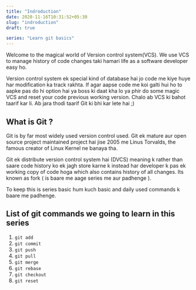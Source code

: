 ```yaml
---
title: "Indroduction"
date: 2020-11-16T10:31:52+05:30
slug: "indroduction"
draft: true

series: "Learn git basics"
---
```


Welcome to the magical world of Version control system(VCS). We use VCS to
manage history of code changes taki hamari life as a software developer easy ho.

Version control system ek special kind of database hai jo code me kiye huye har
modification ka track rakhta. If agar aapse code me koi galti hui ho to aapke
pas do hi option hai ya boss ki daat kha lo ya phir do some magic VCS and reset
your code previous working version. Chalo ab VCS ki bahot taarif kar li. Ab jara
thodi taarif Git ki bhi kar lete hai ;)

## What is Git ?
Git is by far most widely used version control used. Git ek mature aur open
source project maintained project hai jise 2005 me Linus Torvalds, the famous
creator of Linux Kernel ne banaya tha.

Git ek distribute version control system hai (DVCS) meaning k rather than saare
code history ko ek jagh store karne k instead har developer k pas ek working
copy of code hoga which also contains history of all changes. Its known as fork
( is baare me aage series me aur padhenge ).

To keep this is series basic hum kuch basic and daily used commands k baare me
padhenge.

## List of git commands we going to learn in this series

1. `git add`
2. `git commit`
3. `git push`
4. `git pull`
5. `git merge`
6. `git rebase`
7. `git checkout`
8. `git reset`



